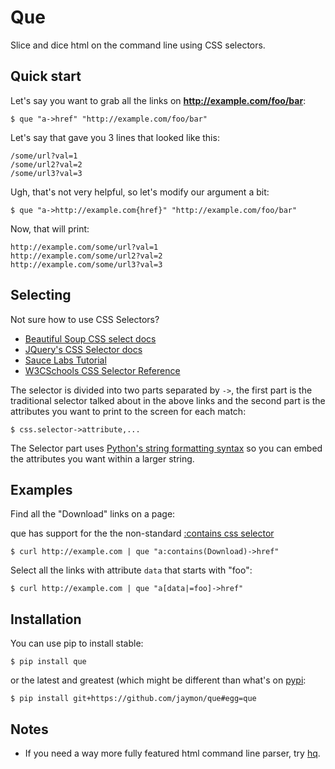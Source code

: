# Que

Slice and dice html on the command line using CSS selectors.

## Quick start

Let's say you want to grab all the links on **http://example.com/foo/bar**:

    $ que "a->href" "http://example.com/foo/bar"

Let's say that gave you 3 lines that looked like this:

    /some/url?val=1
    /some/url2?val=2
    /some/url3?val=3

Ugh, that's not very helpful, so let's modify our argument a bit:

    $ que "a->http://example.com{href}" "http://example.com/foo/bar"

Now, that will print:

    http://example.com/some/url?val=1
    http://example.com/some/url2?val=2
    http://example.com/some/url3?val=3


## Selecting

Not sure how to use CSS Selectors?

* [Beautiful Soup CSS select docs](https://www.crummy.com/software/BeautifulSoup/bs4/doc/#searching-by-css-class)
* [JQuery's CSS Selector docs](http://api.jquery.com/category/selectors/)
* [Sauce Labs Tutorial](https://saucelabs.com/resources/articles/selenium-tips-css-selectors)
* [W3CSchools CSS Selector Reference](https://www.w3schools.com/cssref/css_selectors.asp)

The selector is divided into two parts separated by `->`, the first part is the traditional selector talked about in the above links and the second part is the attributes you want to print to the screen for each match:

    $ css.selector->attribute,...

The Selector part uses [Python's string formatting syntax](https://docs.python.org/2/library/string.html#formatspec) so you can embed the attributes you want within a larger string.


## Examples

Find all the "Download" links on a page:

que has support for the the non-standard [:contains css selector](https://www.w3.org/TR/2001/CR-css3-selectors-20011113/#content-selectors)

    $ curl http://example.com | que "a:contains(Download)->href"


Select all the links with attribute `data` that starts with "foo":

    $ curl http://example.com | que "a[data|=foo]->href"


## Installation

You can use pip to install stable:

    $ pip install que

or the latest and greatest (which might be different than what's on [pypi](https://pypi.python.org/pypi/que):

    $ pip install git+https://github.com/jaymon/que#egg=que


## Notes

* If you need a way more fully featured html command line parser, try [hq](https://github.com/rbwinslow/hq).

